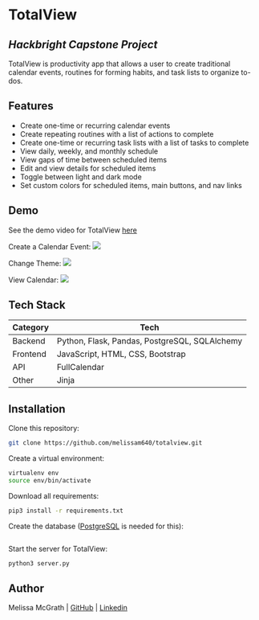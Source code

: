 # TotalView
## _Hackbright Capstone Project_

TotalView is productivity app that allows a user to create traditional calendar events, routines for forming habits, and task lists to organize to-dos.

## Features

- Create one-time or recurring calendar events
- Create repeating routines with a list of actions to complete
- Create one-time or recurring task lists with a list of tasks to complete
- View daily, weekly, and monthly schedule
- View gaps of time between scheduled items
- Edit and view details for scheduled items
- Toggle between light and dark mode
- Set custom colors for scheduled items, main buttons, and nav links

## Demo

See the demo video for TotalView [here]()

Create a Calendar Event:
![](https://github.com/melissam640/totalview/static/gif1.gif)

Change Theme:
![](https://github.com/melissam640/totalview/static/gif2.gif)

View Calendar:
![](https://github.com/melissam640/totalview/static/gif3.gif)

## Tech Stack

| Category | Tech |
| ------ | ------ |
| Backend | Python, Flask, Pandas, PostgreSQL, SQLAlchemy |
| Frontend | JavaScript, HTML, CSS, Bootstrap |
| API | FullCalendar |
| Other | Jinja |

## Installation

Clone this repository:
```sh
git clone https://github.com/melissam640/totalview.git
```
Create a virtual environment:
```sh
virtualenv env
source env/bin/activate
```
Download all requirements:
```sh
pip3 install -r requirements.txt
```
Create the database ([PostgreSQL](https://www.postgresql.org/) is needed for this):
```sh

```
Start the server for TotalView:
```sh
python3 server.py
```

## Author
Melissa McGrath | [GitHub](https://github.com/melissam640) | [Linkedin](www.linkedin.com/in/melissa-mcgrath)